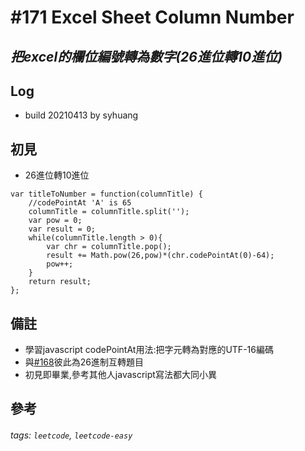 # \#171 Excel Sheet Column Number
## *把excel的欄位編號轉為數字(26進位轉10進位)*
## Log
 - build 20210413 by syhuang

## 初見
 - 26進位轉10進位
```javascript=
var titleToNumber = function(columnTitle) {
    //codePointAt 'A' is 65
    columnTitle = columnTitle.split('');
    var pow = 0;
    var result = 0;
    while(columnTitle.length > 0){
        var chr = columnTitle.pop();
        result += Math.pow(26,pow)*(chr.codePointAt(0)-64);
        pow++;
    }
    return result;
};
```
## 備註
 - 學習javascript codePointAt用法:把字元轉為對應的UTF-16編碼
 - 與[#168](articles/Leetcode/easy/168.md)彼此為26進制互轉題目
 - 初見即畢業,參考其他人javascript寫法都大同小異
## 參考
###### tags: `leetcode`, `leetcode-easy`
